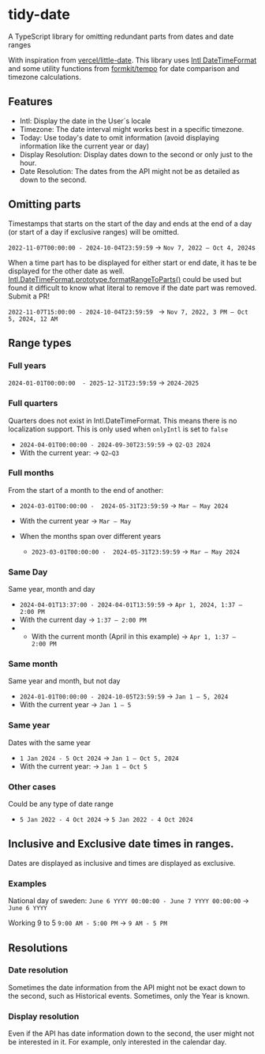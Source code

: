 # tidy-date
A TypeScript library for omitting redundant parts from dates and date ranges

With inspiration from [vercel/little-date](https://github.com/vercel/little-date). This library uses [Intl DateTimeFormat](https://developer.mozilla.org/docs/Web/JavaScript/Reference/Global_Objects/Intl/DateTimeFormat) and some utility functions from [formkit/tempo](https://github.com/formkit/tempo) for date comparison and timezone calculations. 


## Features
* Intl: Display the date in the User´s locale
* Timezone: The date interval might works best in a specific timezone. 
* Today: Use today's date to omit information (avoid displaying information like the current year or day)
* Display Resolution: Display dates down to the second or only just to the hour. 
* Date Resolution: The dates from the API might not be as detailed as down to the second.


## Omitting parts
Timestamps that starts on the start of the day and ends at the end of a day (or start of a day if exclusive ranges) will be omitted.

`2022-11-07T00:00:00 - 2024-10-04T23:59:59` -> `Nov 7, 2022 – Oct 4, 2024`s

When a time part has to be displayed for either start or end date, it has te be displayed for the other date as well. [Intl.DateTimeFormat.prototype.formatRangeToParts()](https://developer.mozilla.org/docs/Web/JavaScript/Reference/Global_Objects/Intl/DateTimeFormat/formatRangeToParts) could be used but found it difficult to know what literal to remove if the date part was removed. Submit a PR! 

`2022-11-07T15:00:00 - 2024-10-04T23:59:59 ` -> `Nov 7, 2022, 3 PM – Oct 5, 2024, 12 AM`

## Range types

### Full years
`2024-01-01T00:00:00  - 2025-12-31T23:59:59`  -> `2024-2025`

### Full quarters
Quarters does not exist in Intl.DateTimeFormat. This means there is no localization support.
This is only used when `onlyIntl` is set to `false`

* `2024-04-01T00:00:00 - 2024-09-30T23:59:59` -> `Q2-Q3 2024`
* With the current year: -> `Q2–Q3`


### Full months
From the start of a month to the end of another:
* `2024-03-01T00:00:00 -  2024-05-31T23:59:59` -> `Mar – May 2024`
* With the current year -> `Mar – May`

* When the months span over different years
    * `2023-03-01T00:00:00 -  2024-05-31T23:59:59` -> `Mar – May 2024`



### Same Day 
Same year, month and day
* `2024-04-01T13:37:00 - 2024-04-01T13:59:59` -> `Apr 1, 2024, 1:37 – 2:00 PM`
* With the current day -> `1:37 – 2:00 PM`
* * With the current month (April in this example) -> `Apr 1, 1:37 – 2:00 PM`

### Same month
Same year and month, but not day
* `2024-01-01T00:00:00 - 2024-10-05T23:59:59` -> `Jan 1 – 5, 2024`
* With the current year -> `Jan 1 – 5`

### Same year
Dates with the same year
* `1 Jan 2024 - 5 Oct 2024` -> `Jan 1 – Oct 5, 2024`
* With the current year: -> `Jan 1 – Oct 5`

### Other cases
Could be any type of date range
* `5 Jan 2022 - 4 Oct 2024` -> `5 Jan 2022 - 4 Oct 2024`



## Inclusive and Exclusive date times in ranges.
Dates are displayed as inclusive and times are displayed as exclusive. 
### Examples 

National day of sweden:
`June 6 YYYY 00:00:00 - June 7 YYYY 00:00:00` -> `June 6 YYYY`

Working 9 to 5 
`9:00 AM - 5:00 PM` -> `9 AM - 5 PM`


## Resolutions

### Date resolution
Sometimes the date information from the API might not be exact down to the second, such as Historical events. Sometimes, only the Year is known.

### Display resolution
Even if the API has date information down to the second, the user might not be interested in it. For example, only interested in the calendar day.




